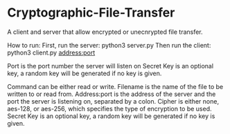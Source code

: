 # Cryptographic-File-Transfer
A client and server that allow encrypted or unecnrypted file transfer.

How to run:
First, run the server:
python3 server.py <port> <secretkey>
Then run the client:
python3 client.py <command> <filename> <address:port> <cipher> <sercretkey>

Port is the port number the server will listen on
Secret Key is an optional key, a random key will be generated if no key is given.

Command can be either read or write.
Filename is the name of the file to be written to or read from.
Address:port is the address of the server and the port the server is listening on, separated by a colon.
Cipher is either none, aes-128, or aes-256, which specifies the type of encryption to be used.
Secret Key is an optional key, a random key will be generated if no key is given.

